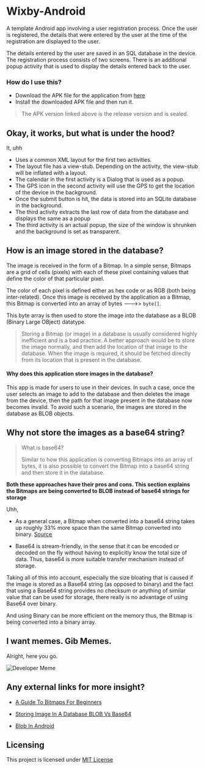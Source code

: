 
# Wixby-Android
A template Android app involving a user registration process. Once the user is registered, the details that were entered by the user at the time of the registration are displayed to the user.

The details entered by the user are saved in an SQL database in the device. The registration process consists of two screens. There is an additional popup activity that is used to display the details entered back to the user.

### How do I use this?
- Download the APK file for the application from [here](/../../releases)
- Install the downloaded APK file and then run it.

> The APK version linked above is the release version and is sealed.

## Okay, it works, but what is under the hood?
It, uhh
- Uses a common XML layout for the first two activities.
- The layout file has a view-stub. Depending on the activity, the view-stub will be inflated with a layout.
- The calendar in the first activity is a Dialog that is used as a popup.
- The GPS icon in the second activity will use the GPS to get the location of the device in the background.
- Once the submit button is hit, the data is stored into an SQLite database in the background.
- The third activity extracts the last row of data from the database and displays the same as a popup 
- The third activity is an actual popup, the size of the window is shrunken and the background is set as transparent.

## How is an image stored in the database?
The image is received in the form of a Bitmap. In a simple sense, Bitmaps are a grid of cells (pixels) with each of these pixel containing values that define the color of that particular pixel.

The color of each pixel is defined either as hex code or as RGB (both being inter-related). Once this image is received by the application as a Bitmap, this Bitmap is converted into an array of bytes --->> `byte[]`.

This byte array is then used to store the image into the database as a BLOB (Binary Large OBject) datatype.

> Storing a Bitmap (or image) in a database is usually considered highly inefficient and is a bad practice. A better approach would be to store the image normally, and then add the location of that image to the database. When the image is required, it should be fetched directly from its location that is present in the database.


#### Why does this application store images in the database?
This app is made for users to use in their devices. In such a case, once the user selects an image to add to the database and then deletes the image from the device, then the path for that image present in the database now becomes invalid. To avoid such a scenario, the images are stored in the database as BLOB objects.

## Why not store the images as a base64 string?

> What is base64?
> 
> Similar to how this application is converting Bitmaps into an array of bytes, it is also possible to convert the Bitmap into a base64 string and then store it in the database.

**Both these approaches have their pros and cons. This section explains the Bitmaps are being converted to BLOB instead of base64 strings for storage**

Uhh,
- As a general case, a Bitmap when converted into a base64 string takes up roughly 33% more space than the same Bitmap converted into binary. [Source](https://www.davidbcalhoun.com/2011/when-to-base64-encode-images-and-when-not-to/)

- Base64 is stream-friendly, in the sense that it can be encoded or decoded on the fly without having to explicitly know the total size of data. Thus, base64 is more suitable transfer mechanism instead of storage.

Taking all of this into account, especially the size bloating that is caused if the image is stored as a Base64 string (as opposed to binary) and the fact that using a Base64 string provides no checksum or anything of similar value that can be used for storage, there really is no advantage of using Base64 over binary.

And using Binary can be more efficient on the memory thus, the Bitmap is being converted into a binary array.

## I want memes. Gib Memes.
Alright, here you go.

![Developer Meme](https://i.imgur.com/eWvunLu.jpg)

## Any external links for more insight?
- [A Guide To Bitmaps For Beginners](http://paulbourke.net/dataformats/bitmaps/)

- [Storing Image In A Database BLOB Vs Base64](https://stackoverflow.com/a/9723812)

- [Blob In Android](https://developer.android.com/reference/java/sql/Blob)

## Licensing
This project is licensed under [MIT License](/LICENSE)
